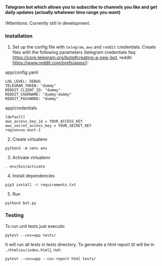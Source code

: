 #### Telegram bot which allows you to subscribe to channels you like and get daily updates (actually whatewer time range you want)

!Attentions: Currently still in development.

### Installation

1. Set up the config file with `telegram`, `aws` and `reddit` credentials. Create files with the following parameters (telegram credentials faq: https://core.telegram.org/bots#creating-a-new-bot, reddit: https://www.reddit.com/prefs/apps/):

app/config.yaml
```
LOG_LEVEL: DEBUG
TELEGRAM_TOKEN: "dummy"
REDDIT_CLIENT_ID: "dummy"
REDDIT_USERNAME: "dummy-dummy"
REDDIT_PASSWORD: "dummy"

```

app/credentials
```
[default]
aws_access_key_id = YOUR_ACCESS_KEY
aws_secret_access_key = YOUR_SECRET_KEY
region=us-east-1
```

2. Create virtualenv
```
python3 -m venv env
```

3. Activate virtualenv
```
. env/bin/activate
```

4. Install dependencies
```
pip3 install -r requirements.txt
```

5. Run
```
python3 bot.py
```

### Testing
To run unit tests just execute:
```
pytest --cov=app tests/
```
It will run all tests in tests directory. To generate a html report (it will be in `./htmlcov/index.html`), run:
```
pytest --cov=app --cov-report html tests/
```

